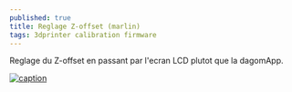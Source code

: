 ```yaml
---
published: true
title: Reglage Z-offset (marlin)
tags: 3dprinter calibration firmware
---
```

Reglage du Z-offset en passant par l'ecran LCD plutot que la dagomApp.

[![caption](https://img.youtube.com/vi/u-7BFQidJVw/0.jpg)](https://www.youtube.com/watch?v=u-7BFQidJVw&feature=youtu.be&t=8m43s)
